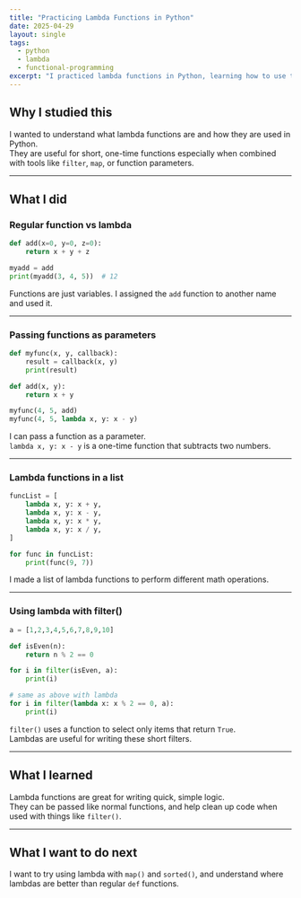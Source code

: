 ```yaml
---
title: "Practicing Lambda Functions in Python"
date: 2025-04-29
layout: single
tags:
  - python
  - lambda
  - functional-programming
excerpt: "I practiced lambda functions in Python, learning how to use them for short anonymous functions, pass them as arguments, and filter lists."
---
```


## Why I studied this

I wanted to understand what lambda functions are and how they are used in Python.  
They are useful for short, one-time functions especially when combined with tools like `filter`, `map`, or function parameters.

---

## What I did

### Regular function vs lambda

```python
def add(x=0, y=0, z=0):
    return x + y + z

myadd = add
print(myadd(3, 4, 5))  # 12
```

Functions are just variables. I assigned the `add` function to another name and used it.

---

### Passing functions as parameters

```python
def myfunc(x, y, callback):
    result = callback(x, y)
    print(result)

def add(x, y):
    return x + y

myfunc(4, 5, add)
myfunc(4, 5, lambda x, y: x - y)
```

I can pass a function as a parameter.  
`lambda x, y: x - y` is a one-time function that subtracts two numbers.

---

### Lambda functions in a list

```python
funcList = [
    lambda x, y: x + y,
    lambda x, y: x - y,
    lambda x, y: x * y,
    lambda x, y: x / y,
]

for func in funcList:
    print(func(9, 7))
```

I made a list of lambda functions to perform different math operations.

---

### Using lambda with filter()

```python
a = [1,2,3,4,5,6,7,8,9,10]

def isEven(n):
    return n % 2 == 0

for i in filter(isEven, a):
    print(i)

# same as above with lambda
for i in filter(lambda x: x % 2 == 0, a):
    print(i)
```

`filter()` uses a function to select only items that return `True`.  
Lambdas are useful for writing these short filters.

---

## What I learned

Lambda functions are great for writing quick, simple logic.  
They can be passed like normal functions, and help clean up code when used with things like `filter()`.

---

## What I want to do next

I want to try using lambda with `map()` and `sorted()`, and understand where lambdas are better than regular `def` functions.
